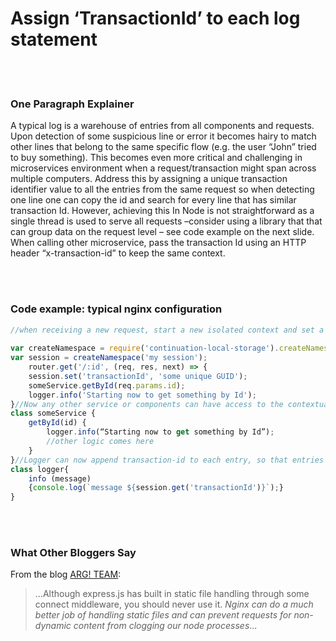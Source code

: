 # Assign ‘TransactionId’ to each log statement

<br/><br/>


### One Paragraph Explainer

A typical log is a warehouse of entries from all components and requests. Upon detection of some suspicious line or error it becomes hairy to match other lines that belong to the same specific flow (e.g. the user “John” tried to buy something). This becomes even more critical and challenging in microservices environment when a request/transaction might span across multiple computers. Address this by assigning a unique transaction identifier value to all the entries from the same request so when detecting one line one can copy the id and search for every line that has similar transaction Id. However, achieving this In Node is not straightforward as a single thread is used to serve all requests –consider using a library that that can group data on the request level – see code example on the next slide. When calling other microservice, pass the transaction Id using an HTTP header “x-transaction-id” to keep the same context.

<br/><br/>


### Code example: typical nginx configuration

```javascript
//when receiving a new request, start a new isolated context and set a transaction Id. The following example is using the NPM library continuation-local-storage to isolate requests
 
var createNamespace = require('continuation-local-storage').createNamespace;
var session = createNamespace('my session');
    router.get('/:id', (req, res, next) => {
    session.set('transactionId', 'some unique GUID');
    someService.getById(req.params.id);
    logger.info('Starting now to get something by Id');
}//Now any other service or components can have access to the contextual, per-request, data
class someService {
    getById(id) {
        logger.info(“Starting now to get something by Id”);
        //other logic comes here
    }
}//Logger can now append transaction-id to each entry, so that entries from the same request will have the same value
class logger{
    info (message)
    {console.log(`message ${session.get('transactionId')}`);}
}
```

<br/><br/>

### What Other Bloggers Say
From the blog [ARG! TEAM](http://blog.argteam.com/coding/hardening-node-js-for-production-part-2-using-nginx-to-avoid-node-js-load):
> ...Although express.js has built in static file handling through some connect middleware, you should never use it. *Nginx can do a much better job of handling static files and can prevent requests for non-dynamic content from clogging our node processes*...
